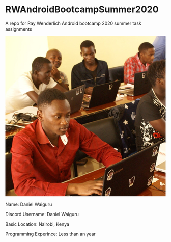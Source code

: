 # RWAndroidBootcampSummer2020
A repo for Ray Wenderlich Android bootcamp 2020 summer task assignments

![Daniel Waiguru image](/Image/daniel.jpg)

Name: Daniel Waiguru

Discord Username: Daniel Waiguru

Basic Location: Nairobi, Kenya

Programming Experince: Less than an year



